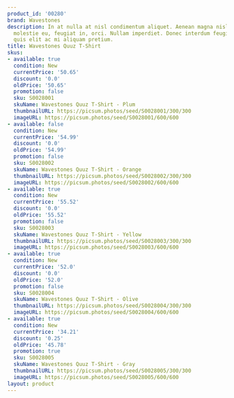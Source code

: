```yaml
---
product_id: '00280'
brand: Wavestones
description: In at nulla at nisl condimentum aliquet. Aenean magna nisl, mollis quis,
  molestie eu, feugiat in, orci. Nullam imperdiet. Donec interdum feugiat leo. Integer
  quis elit ac mi aliquam pretium.
title: Wavestones Quuz T-Shirt
skus:
- available: true
  condition: New
  currentPrice: '50.65'
  discount: '0.0'
  oldPrice: '50.65'
  promotion: false
  sku: S0028001
  skuName: Wavestones Quuz T-Shirt - Plum
  thumbnailURL: https://picsum.photos/seed/S0028001/300/300
  imageURL: https://picsum.photos/seed/S0028001/600/600
- available: false
  condition: New
  currentPrice: '54.99'
  discount: '0.0'
  oldPrice: '54.99'
  promotion: false
  sku: S0028002
  skuName: Wavestones Quuz T-Shirt - Orange
  thumbnailURL: https://picsum.photos/seed/S0028002/300/300
  imageURL: https://picsum.photos/seed/S0028002/600/600
- available: true
  condition: New
  currentPrice: '55.52'
  discount: '0.0'
  oldPrice: '55.52'
  promotion: false
  sku: S0028003
  skuName: Wavestones Quuz T-Shirt - Yellow
  thumbnailURL: https://picsum.photos/seed/S0028003/300/300
  imageURL: https://picsum.photos/seed/S0028003/600/600
- available: true
  condition: New
  currentPrice: '52.0'
  discount: '0.0'
  oldPrice: '52.0'
  promotion: false
  sku: S0028004
  skuName: Wavestones Quuz T-Shirt - Olive
  thumbnailURL: https://picsum.photos/seed/S0028004/300/300
  imageURL: https://picsum.photos/seed/S0028004/600/600
- available: true
  condition: New
  currentPrice: '34.21'
  discount: '0.25'
  oldPrice: '45.78'
  promotion: true
  sku: S0028005
  skuName: Wavestones Quuz T-Shirt - Gray
  thumbnailURL: https://picsum.photos/seed/S0028005/300/300
  imageURL: https://picsum.photos/seed/S0028005/600/600
layout: product
---
```

